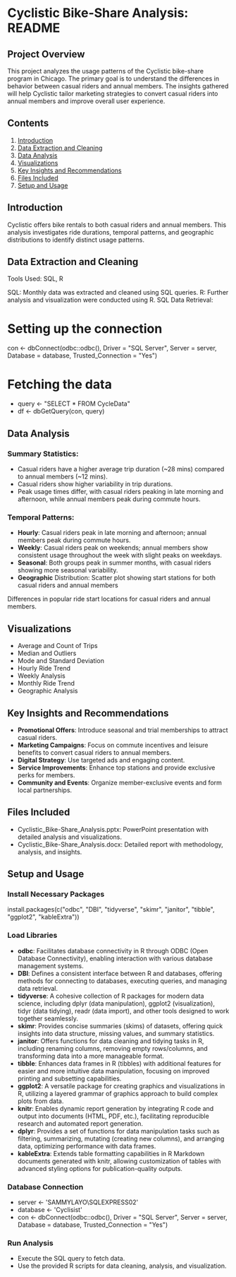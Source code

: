 # Cyclistic Bike-Share Analysis: README
## Project Overview
This project analyzes the usage patterns of the Cyclistic bike-share program in Chicago. The primary goal is to understand the differences in behavior between casual riders and annual members. The insights gathered will help Cyclistic tailor marketing strategies to convert casual riders into annual members and improve overall user experience.

## Contents
1. [Introduction](#introduction)
2. [Data Extraction and Cleaning](#section2)
3. [Data Analysis](#section3)
4. [Visualizations](#section4)
5. [Key Insights and Recommendations](#section5)
6. [Files Included](#section6)
7. [Setup and Usage](#section7)

## Introduction <a name="introduction"></a>

Cyclistic offers bike rentals to both casual riders and annual members. This analysis investigates ride durations, temporal patterns, and geographic distributions to identify distinct usage patterns.

## Data Extraction and Cleaning <a name="section2"></a>
Tools Used: SQL, R

SQL: Monthly data was extracted and cleaned using SQL queries.
R: Further analysis and visualization were conducted using R.
SQL Data Retrieval:

# Setting up the connection
con <- dbConnect(odbc::odbc(), Driver = "SQL Server", Server = server, Database = database, Trusted_Connection = "Yes")

# Fetching the data
- query <- "SELECT * FROM CycleData"
- df <- dbGetQuery(con, query)

## Data Analysis <a name="section3"></a>
### Summary Statistics:
- Casual riders have a higher average trip duration (~28 mins) compared to annual members (~12 mins).
- Casual riders show higher variability in trip durations.
- Peak usage times differ, with casual riders peaking in late morning and afternoon, while annual members peak during commute hours.
### Temporal Patterns:
- **Hourly**: Casual riders peak in late morning and afternoon; annual members peak during commute hours.
- **Weekly**: Casual riders peak on weekends; annual members show consistent usage throughout the week with slight peaks on weekdays.
- **Seasonal**: Both groups peak in summer months, with casual riders showing more seasonal variability.
- **Geographic** Distribution: Scatter plot showing start stations for both casual riders and annual members

Differences in popular ride start locations for casual riders and annual members.

## Visualizations <a name="section4"></a>
- Average and Count of Trips
- Median and Outliers
- Mode and Standard Deviation
- Hourly Ride Trend
- Weekly Analysis
- Monthly Ride Trend
- Geographic Analysis

## Key Insights and Recommendations <a name="section5"></a>
- **Promotional Offers**: Introduce seasonal and trial memberships to attract casual riders.
- **Marketing Campaigns**: Focus on commute incentives and leisure benefits to convert casual riders to annual members.
- **Digital Strategy**: Use targeted ads and engaging content.
- **Service Improvements**: Enhance top stations and provide exclusive perks for members.
- **Community and Events**: Organize member-exclusive events and form local partnerships.

## Files Included <a name="section6"></a>
- Cyclistic_Bike-Share_Analysis.pptx: PowerPoint presentation with detailed analysis and visualizations.
- Cyclistic_Bike-Share_Analysis.docx: Detailed report with methodology, analysis, and insights.

## Setup and Usage <a name="section7"></a>
### Install Necessary Packages
install.packages(c("odbc", "DBI", "tidyverse", "skimr", "janitor", "tibble", "ggplot2", "kableExtra"))
### Load Libraries
- **odbc**: Facilitates database connectivity in R through ODBC (Open Database Connectivity), enabling interaction with various database management systems.
- **DBI**: Defines a consistent interface between R and databases, offering methods for connecting to databases, executing queries, and managing data retrieval.
- **tidyverse**: A cohesive collection of R packages for modern data science, including dplyr (data manipulation), ggplot2 (visualization), tidyr (data tidying), readr (data import), and other tools designed to work together seamlessly.
- **skimr**: Provides concise summaries (skims) of datasets, offering quick insights into data structure, missing values, and summary statistics.
- **janitor**: Offers functions for data cleaning and tidying tasks in R, including renaming columns, removing empty rows/columns, and transforming data into a more manageable format.
- **tibble**: Enhances data frames in R (tibbles) with additional features for easier and more intuitive data manipulation, focusing on improved printing and subsetting capabilities.
- **ggplot2**: A versatile package for creating graphics and visualizations in R, utilizing a layered grammar of graphics approach to build complex plots from data.
- **knitr**: Enables dynamic report generation by integrating R code and output into documents (HTML, PDF, etc.), facilitating reproducible research and automated report generation.
- **dplyr**: Provides a set of functions for data manipulation tasks such as filtering, summarizing, mutating (creating new columns), and arranging data, optimizing performance with data frames.
- **kableExtra**: Extends table formatting capabilities in R Markdown documents generated with knitr, allowing customization of tables with advanced styling options for publication-quality outputs.
### Database Connection
- server <- 'SAMMYLAYO\\SQLEXPRESS02'
- database <- 'Cyclisist'
- con <- dbConnect(odbc::odbc(), Driver = "SQL Server", Server = server, Database = database, Trusted_Connection = "Yes")
### Run Analysis
- Execute the SQL query to fetch data.
- Use the provided R scripts for data cleaning, analysis, and visualization.

